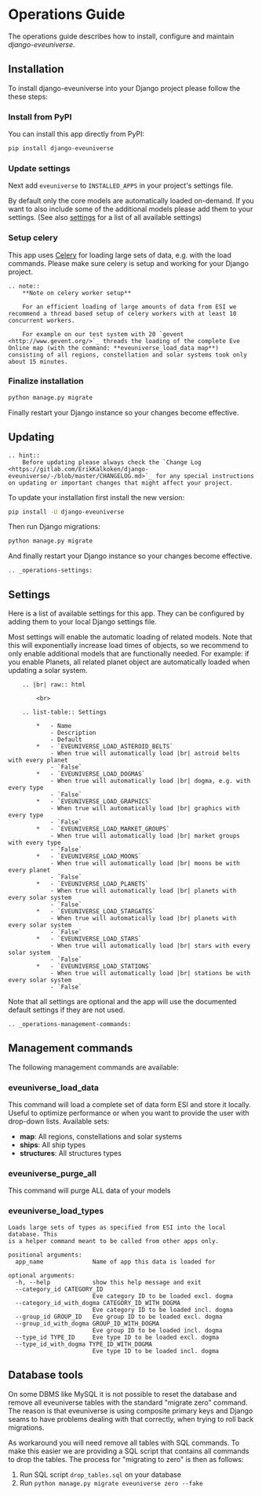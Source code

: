 # Operations Guide

The operations guide describes how to install, configure and maintain *django-eveuniverse*.

## Installation

To install django-eveuniverse into your Django project please follow the these steps:

### Install from PyPI

You can install this app directly from PyPI:

```bash
pip install django-eveuniverse
```

### Update settings

Next add `eveuniverse` to `INSTALLED_APPS` in your project's settings file.

By default only the core models are automatically loaded on-demand. If you want to also include some of the additional models please add them to your settings. (See also  [settings](#settings) for a list of all available settings)

### Setup celery

This app uses [Celery](https://docs.celeryproject.org/en/stable/index.html) for loading large sets of data, e.g. with the load commands. Please make sure celery is setup and working for your Django project.

```eval_rst
.. note::
    **Note on celery worker setup**

    For an efficient loading of large amounts of data from ESI we recommend a thread based setup of celery workers with at least 10 concurrent workers.

    For example on our test system with 20 `gevent <http://www.gevent.org/>`_ threads the loading of the complete Eve Online map (with the command: **eveuniverse_load_data map**) consisting of all regions, constellation and solar systems took only about 15 minutes.
```

### Finalize installation

```bash
python manage.py migrate
```

Finally restart your Django instance so your changes become effective.

## Updating

```eval_rst
.. hint::
    Before updating please always check the `Change Log <https://gitlab.com/ErikKalkoken/django-eveuniverse/-/blob/master/CHANGELOG.md>`_ for any special instructions on updating or important changes that might affect your project.
```

To update your installation first install the new version:

```bash
pip install -U django-eveuniverse
```

Then run Django migrations:

```bash
python manage.py migrate
```

And finally restart your Django instance so your changes become effective.

```eval_rst
.. _operations-settings:
```

## Settings

Here is a list of available settings for this app. They can be configured by adding them to your local Django settings file.

Most settings will enable the automatic loading of related models. Note that this will exponentially increase load times of objects, so we recommend to only enable additional models that are functionally needed. For example: if you enable Planets, all related planet object are automatically loaded when updating a solar system.

```eval_rst
    .. |br| raw:: html

        <br>

    .. list-table:: Settings

        *   - Name
            - Description
            - Default
        *   - `EVEUNIVERSE_LOAD_ASTEROID_BELTS`
            - When true will automatically load |br| astroid belts with every planet
            - `False`
        *   - `EVEUNIVERSE_LOAD_DOGMAS`
            - When true will automatically load |br| dogma, e.g. with every type
            - `False`
        *   - `EVEUNIVERSE_LOAD_GRAPHICS`
            - When true will automatically load |br| graphics with every type
            - `False`
        *   - `EVEUNIVERSE_LOAD_MARKET_GROUPS`
            - When true will automatically load |br| market groups with every type
            - `False`
        *   - `EVEUNIVERSE_LOAD_MOONS`
            - When true will automatically load |br| moons be with every planet
            - `False`
        *   - `EVEUNIVERSE_LOAD_PLANETS`
            - When true will automatically load |br| planets with every solar system
            - `False`
        *   - `EVEUNIVERSE_LOAD_STARGATES`
            - When true will automatically load |br| planets with every solar system
            - `False`
        *   - `EVEUNIVERSE_LOAD_STARS`
            - When true will automatically load |br| stars with every solar system
            - `False`
        *   - `EVEUNIVERSE_LOAD_STATIONS`
            - When true will automatically load |br| stations be with every solar system
            - `False`
```

Note that all settings are optional and the app will use the documented default settings if they are not used.

```eval_rst
.. _operations-management-commands:
```

## Management commands

The following management commands are available:

### eveuniverse_load_data

This command will load a complete set of data form ESI and store it locally. Useful to optimize performance or when you want to provide the user with drop-down lists. Available sets:

- **map**: All regions, constellations and solar systems
- **ships**: All ship types
- **structures**: All structures types

### eveuniverse_purge_all

This command will purge ALL data of your models

### eveuniverse_load_types

```text
Loads large sets of types as specified from ESI into the local database. This
is a helper command meant to be called from other apps only.

positional arguments:
  app_name              Name of app this data is loaded for

optional arguments:
  -h, --help            show this help message and exit
  --category_id CATEGORY_ID
                        Eve category ID to be loaded excl. dogma
  --category_id_with_dogma CATEGORY_ID_WITH_DOGMA
                        Eve category ID to be loaded incl. dogma
  --group_id GROUP_ID   Eve group ID to be loaded excl. dogma
  --group_id_with_dogma GROUP_ID_WITH_DOGMA
                        Eve group ID to be loaded incl. dogma
  --type_id TYPE_ID     Eve type ID to be loaded excl. dogma
  --type_id_with_dogma TYPE_ID_WITH_DOGMA
                        Eve type ID to be loaded incl. dogma
```

## Database tools

On some DBMS like MySQL it is not possible to reset the database and remove all eveuniverse tables with the standard "migrate zero" command. The reason is that eveuniverse is using composite primary keys and Django seams to have problems dealing with that correctly, when trying to roll back migrations.

As workaround you will need remove all tables with SQL commands. To make this easier we are providing a SQL script that contains all commands to drop the tables. The process for "migrating to zero" is then as follows:

1. Run SQL script `drop_tables.sql` on your database
2. Run `python manage.py migrate eveuniverse zero --fake`

